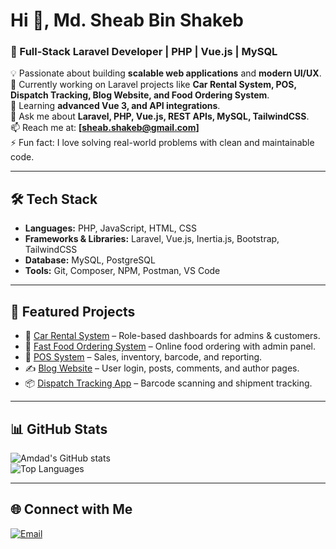 # Hi 👋, Md. Sheab Bin Shakeb
### 🚀 Full-Stack Laravel Developer | PHP | Vue.js | MySQL  

💡 Passionate about building **scalable web applications** and **modern UI/UX**.  
🔭 Currently working on Laravel projects like **Car Rental System, POS, Dispatch Tracking, Blog Website, and Food Ordering System**.  
🌱 Learning **advanced Vue 3, and API integrations**.  
💬 Ask me about **Laravel, PHP, Vue.js, REST APIs, MySQL, TailwindCSS**.  
📫 Reach me at: **[sheab.shakeb@gmail.com]**  
⚡ Fun fact: I love solving real-world problems with clean and maintainable code.  

---

## 🛠️ Tech Stack
- **Languages:** PHP, JavaScript, HTML, CSS  
- **Frameworks & Libraries:** Laravel, Vue.js, Inertia.js, Bootstrap, TailwindCSS  
- **Database:** MySQL, PostgreSQL  
- **Tools:** Git, Composer, NPM, Postman, VS Code

---

## 📌 Featured Projects
- 🚗 [Car Rental System](#) – Role-based dashboards for admins & customers.  
- 🍔 [Fast Food Ordering System](#) – Online food ordering with admin panel.  
- 🛒 [POS System](#) – Sales, inventory, barcode, and reporting.  
- ✍️ [Blog Website](#) – User login, posts, comments, and author pages.  
- 📦 [Dispatch Tracking App](#) – Barcode scanning and shipment tracking.  

---

## 📊 GitHub Stats
![Amdad's GitHub stats](https://github-readme-stats.vercel.app/api?username=amdad121&show_icons=true&theme=tokyonight)  
![Top Languages](https://github-readme-stats.vercel.app/api/top-langs/?username=amdad121&layout=compact&theme=tokyonight)  

---

## 🌐 Connect with Me
[![Email](https://img.shields.io/badge/Email-D14836?logo=gmail&logoColor=white)](mailto:sheab.shakeb@gmail.com)  

